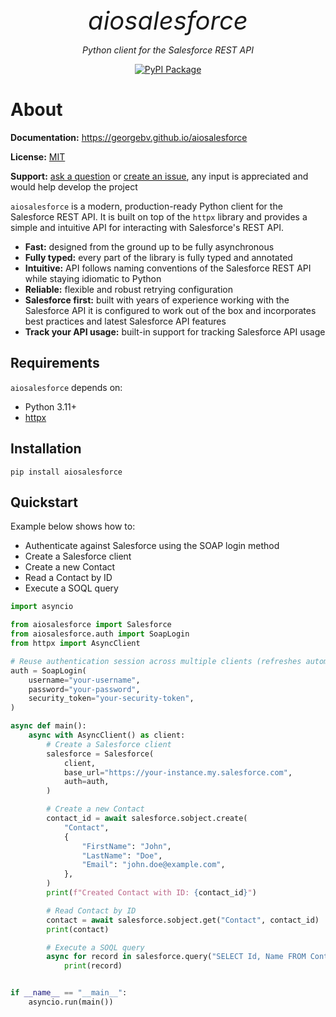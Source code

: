 <p align="center" style="font-size:40px; margin:0px 10px 0px 10px">
    <em>aiosalesforce</em>
</p>
<p align="center">
    <em>Python client for the Salesforce REST API</em>
</p>
<p align="center">
<a href="https://pypi.org/project/aiosalesforce" target="_blank">
    <img src="https://badge.fury.io/py/aiosalesforce.svg" alt="PyPI Package">
</a>
</p>

# About

**Documentation:** https://georgebv.github.io/aiosalesforce

**License:** [MIT](https://opensource.org/licenses/MIT)

**Support:** [ask a question](https://github.com/georgebv/aiosalesforce/discussions)
or [create an issue](https://github.com/georgebv/aiosalesforce/issues/new/choose),
any input is appreciated and would help develop the project

`aiosalesforce` is a modern, production-ready Python client for the Salesforce REST API.
It is built on top of the `httpx` library and provides a simple and intuitive API
for interacting with Salesforce's REST API.

- **Fast:** designed from the ground up to be fully asynchronous
- **Fully typed:** every part of the library is fully typed and annotated
- **Intuitive:** API follows naming conventions of the Salesforce REST API while
  staying idiomatic to Python
- **Reliable:** flexible and robust retrying configuration
- **Salesforce first:** built with years of experience working with the Salesforce API
  it is configured to work out of the box and incorporates best practices and
  latest Salesforce API features
- **Track your API usage:** built-in support for tracking Salesforce API usage

## Requirements

`aiosalesforce` depends on:

- Python 3.11+
- [httpx](https://www.python-httpx.org/)

## Installation

```shell
pip install aiosalesforce
```

## Quickstart

Example below shows how to:

- Authenticate against Salesforce using the SOAP login method
- Create a Salesforce client
- Create a new Contact
- Read a Contact by ID
- Execute a SOQL query

```python
import asyncio

from aiosalesforce import Salesforce
from aiosalesforce.auth import SoapLogin
from httpx import AsyncClient

# Reuse authentication session across multiple clients (refreshes automatically)
auth = SoapLogin(
    username="your-username",
    password="your-password",
    security_token="your-security-token",
)

async def main():
    async with AsyncClient() as client:
        # Create a Salesforce client
        salesforce = Salesforce(
            client,
            base_url="https://your-instance.my.salesforce.com",
            auth=auth,
        )

        # Create a new Contact
        contact_id = await salesforce.sobject.create(
            "Contact",
            {
                "FirstName": "John",
                "LastName": "Doe",
                "Email": "john.doe@example.com",
            },
        )
        print(f"Created Contact with ID: {contact_id}")

        # Read Contact by ID
        contact = await salesforce.sobject.get("Contact", contact_id)
        print(contact)

        # Execute a SOQL query
        async for record in salesforce.query("SELECT Id, Name FROM Contact"):
            print(record)


if __name__ == "__main__":
    asyncio.run(main())
```

